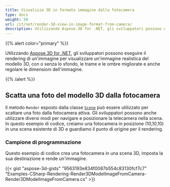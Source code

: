 ```yaml
---
title: Visualizza 3D in formato immagine dalla fotocamera
type: docs
weight: 50
url: /it/net/render-3d-view-in-image-format-from-camera/
description: Utilizzando Aspose.3D for .NET, gli sviluppatori possono eseguire il rendering di un'immagine per visualizzare un'immagine realistica del modello 3D, con o senza lo sfondo, le trame e le ombre migliorate e anche regolare le dimensioni dell'immagine.
---
```

{{% alert color="primary" %}}

Utilizzando [Aspose.3D for .NET](https://products.aspose.com/3d/net/), gli sviluppatori possono eseguire il rendering di un'immagine per visualizzare un'immagine realistica del modello 3D, con o senza lo sfondo, le trame e le ombre migliorate e anche regolare le dimensioni dell'immagine.

{{% /alert %}}
##  **Scatta una foto del modello 3D dalla fotocamera**
Il metodo `Render` esposto dalla classe [`Scene`](https://reference.aspose.com/3d/net/aspose.threed/scene) può essere utilizzato per scattare una foto dalla fotocamera attiva. Gli sviluppatori possono anche utilizzare diversi modi per navigare e posizionare la telecamera nella scena. In questo esempio di codice, creiamo una fotocamera in posizione (10,10,10) in una scena esistente di 3D e guardiamo il punto di origine per il rendering.
###  **Campione di programmazione**
Questo esempio di codice crea una fotocamera in una scena 3D, imposta la sua destinazione e rende un'immagine.

{{< gist "aspose-3d-gists" "9563193e834f0087b554c83130fcf7c7" "Examples-CSharp-Rendering-Render3DModelImageFromCamera-Render3DModelImageFromCamera.cs" >}}

